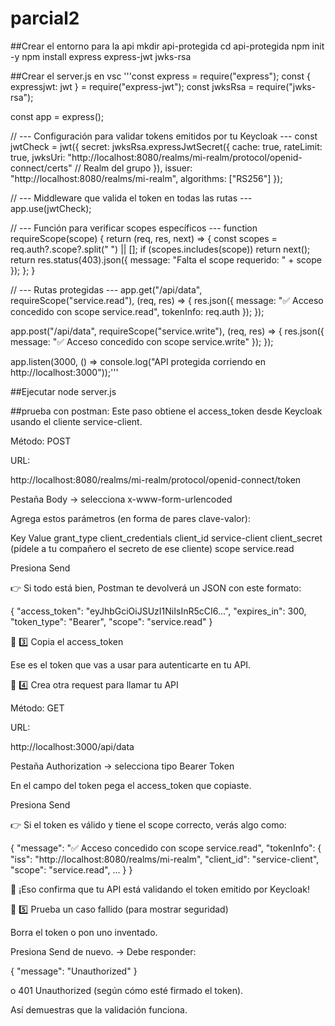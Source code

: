 # parcial2

##Crear el entorno para la api
mkdir api-protegida
cd api-protegida
npm init -y
npm install express express-jwt jwks-rsa

##Crear el server.js en vsc
'''const express = require("express");
const { expressjwt: jwt } = require("express-jwt");
const jwksRsa = require("jwks-rsa");

const app = express();

// --- Configuración para validar tokens emitidos por tu Keycloak ---
const jwtCheck = jwt({
  secret: jwksRsa.expressJwtSecret({
    cache: true,
    rateLimit: true,
    jwksUri: "http://localhost:8080/realms/mi-realm/protocol/openid-connect/certs" // Realm del grupo
  }),
  issuer: "http://localhost:8080/realms/mi-realm",
  algorithms: ["RS256"]
});

// --- Middleware que valida el token en todas las rutas ---
app.use(jwtCheck);

// --- Función para verificar scopes específicos ---
function requireScope(scope) {
  return (req, res, next) => {
    const scopes = req.auth?.scope?.split(" ") || [];
    if (scopes.includes(scope)) return next();
    return res.status(403).json({ message: "Falta el scope requerido: " + scope });
  };
}

// --- Rutas protegidas ---
app.get("/api/data", requireScope("service.read"), (req, res) => {
  res.json({
    message: "✅ Acceso concedido con scope service.read",
    tokenInfo: req.auth
  });
});

app.post("/api/data", requireScope("service.write"), (req, res) => {
  res.json({ message: "✅ Acceso concedido con scope service.write" });
});

app.listen(3000, () => console.log("API protegida corriendo en http://localhost:3000"));'''

##Ejecutar
node server.js

##prueba con postman:
Este paso obtiene el access_token desde Keycloak usando el cliente service-client.

Método: POST

URL:

http://localhost:8080/realms/mi-realm/protocol/openid-connect/token


Pestaña Body → selecciona x-www-form-urlencoded

Agrega estos parámetros (en forma de pares clave-valor):

Key	Value
grant_type	client_credentials
client_id	service-client
client_secret	(pídele a tu compañero el secreto de ese cliente)
scope	service.read

Presiona Send

👉 Si todo está bien, Postman te devolverá un JSON con este formato:

{
  "access_token": "eyJhbGciOiJSUzI1NiIsInR5cCI6...",
  "expires_in": 300,
  "token_type": "Bearer",
  "scope": "service.read"
}

🧩 3️⃣ Copia el access_token

Ese es el token que vas a usar para autenticarte en tu API.

🧩 4️⃣ Crea otra request para llamar tu API

Método: GET

URL:

http://localhost:3000/api/data


Pestaña Authorization → selecciona tipo Bearer Token

En el campo del token pega el access_token que copiaste.

Presiona Send

👉 Si el token es válido y tiene el scope correcto, verás algo como:

{
  "message": "✅ Acceso concedido con scope service.read",
  "tokenInfo": {
    "iss": "http://localhost:8080/realms/mi-realm",
    "client_id": "service-client",
    "scope": "service.read",
    ...
  }
}


🎯 ¡Eso confirma que tu API está validando el token emitido por Keycloak!

🧩 5️⃣ Prueba un caso fallido (para mostrar seguridad)

Borra el token o pon uno inventado.

Presiona Send de nuevo.
→ Debe responder:

{
  "message": "Unauthorized"
}


o 401 Unauthorized (según cómo esté firmado el token).

Así demuestras que la validación funciona.

